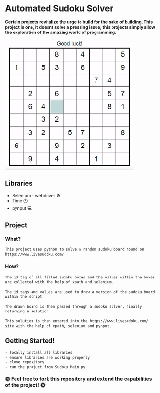 # **Automated Sudoku Solver**

**Certain projects revitalize the urge to build for the sake of building. This project is one, it doesnt solve a pressing issue; this projects simply allow the exploration of the amazing world of programming.**

![](Sudoku_1.gif)

## Libraries
* Selenium - webdriver :gear:
* Time :clock1:
* pynput :computer:


## Project


### What?
	
	This project uses python to solve a random sudoku board found on https://www.livesudoku.com/

### How?

	The id tag of all filled sudoku boxes and the values within the boxes are collected with the help of xpath and selenium.

	The id tags and values are used to draw a version of the sudoku board within the script

	The drawn board is then passed through a sudoku solver, finally returning a solution 

	This solution is then entered into the https://www.livesudoku.com/ site with the help of xpath, selenium and pynput.
	
	
## Getting Started!
	
	- locally install all libraries
	- ensure libraries are working properly
	- clone repository
	- run the projuct from Sudoku_Main.py


### **:sun_with_face: Feel free to fork this repository and extend the capabilities of the project! :sun_with_face:**
	
